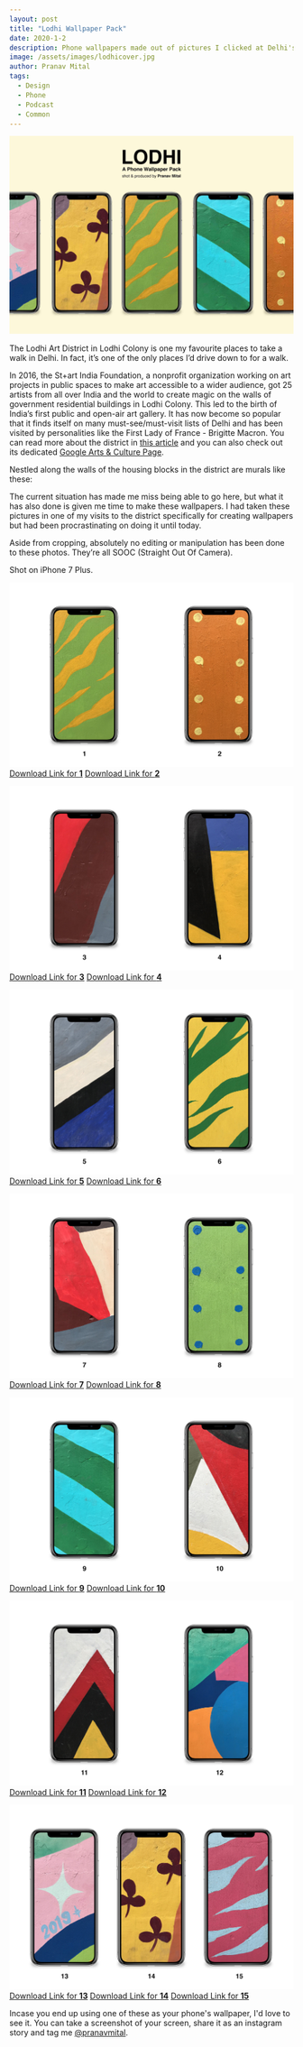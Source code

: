 ```yaml
---
layout: post
title: "Lodhi Wallpaper Pack"
date: 2020-1-2
description: Phone wallpapers made out of pictures I clicked at Delhi's Lodhi Art District.
image: /assets/images/lodhicover.jpg
author: Pranav Mital
tags: 
  - Design
  - Phone
  - Podcast
  - Common
---
```

![Cover](/assets/images/lodhicover.jpg#full)

The Lodhi Art District in Lodhi Colony is one my favourite places to take a walk in Delhi. In fact, it’s one of the only places I’d drive down to for a walk. 

In 2016, the St+art India Foundation, a nonprofit organization working on art projects in public spaces to make art accessible to a wider audience, got 25 artists from all over India and the world to create magic on the walls of government residential buildings in Lodhi Colony. This led to the birth of India’s first public and open-air art gallery. It has now become so popular that it finds itself on many must-see/must-visit lists of Delhi and has been visited by personalities like the First Lady of France - Brigitte Macron. You can read more about the district in [this article](https://theculturetrip.com/asia/india/articles/a-look-inside-indias-first-public-art-district/) and you can also check out its dedicated [Google Arts & Culture Page](https://g.co/arts/83x8sLAom1eREv95A).    

Nestled along the walls of the housing blocks in the district are murals like these:

The current situation has made me miss being able to go here, but what it has also done is given me time to make these wallpapers. I had taken these pictures in one of my visits to the district specifically for creating wallpapers but had been procrastinating on doing it until today.

Aside from cropping, absolutely no editing or manipulation has been done to these photos. They’re all SOOC (Straight Out Of Camera).

Shot on iPhone 7 Plus.

![1](/assets/images/lodhi/m1.jpg)
[Download Link for **1**](/assets/images/lodhi/1.jpg)
[Download Link for **2**](/assets/images/lodhi/2.jpg)


![2](/assets/images/lodhi/m2.jpg)
[Download Link for **3**](/assets/images/lodhi/3.jpg)
[Download Link for **4**](/assets/images/lodhi/4.jpg)


![3](/assets/images/lodhi/m3.jpg)
[Download Link for **5**](/assets/images/lodhi/5.jpg)
[Download Link for **6**](/assets/images/lodhi/6.jpg)


![4](/assets/images/lodhi/m4.jpg)
[Download Link for **7**](/assets/images/lodhi/7.jpg)
[Download Link for **8**](/assets/images/lodhi/8.jpg)


![5](/assets/images/lodhi/m5.jpg)
[Download Link for **9**](/assets/images/lodhi/9.jpg)
[Download Link for **10**](/assets/images/lodhi/10.jpg)


![6](/assets/images/lodhi/m6.jpg)
[Download Link for **11**](/assets/images/lodhi/11.jpg)
[Download Link for **12**](/assets/images/lodhi/12.jpg)


![7](/assets/images/lodhi/m7.jpg)
[Download Link for **13**](/assets/images/lodhi/13.jpg)
[Download Link for **14**](/assets/images/lodhi/14.jpg)
[Download Link for **15**](/assets/images/lodhi/15.jpg)

Incase you end up using one of these as your phone's wallpaper, I'd love to see it. You can take a screenshot of your screen, share it as an instagram story and tag me [@pranavmital](https://www.instagram.com/pranavmital/).
